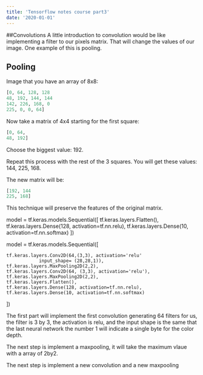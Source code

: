 ```yaml
---
title: 'Tensorflow notes course part3'
date: '2020-01-01'
---
```


##Convolutions
A little introduction to convolution would be like implementing a filter to our pixels matrix. That will change the values of our image. One example of this is pooling. 

## Pooling

Image that you have an array of 8x8:

```python
[0, 64, 128, 128
48, 192, 144, 144
142, 226, 168, 0
225, 0, 0, 64]
```
Now take a matrix of 4x4 starting for the first square:


```python
[0, 64, 
48, 192]
```

Choose the biggest value: 192. 

Repeat this process with the rest of the 3 squares. You will get these values: 144, 225, 168.

The new matrix will be:

```python
[192, 144
225, 168]
```
This technique will preserve the features of the original matrix. 




model = tf.keras.models.Sequential([
	tf.keras.layers.Flatten(),
	tf.keras.layers.Dense(128, activation=tf.nn.relu),
	tf.keras.layers.Dense(10, activation=tf.nn.softmax)
])



model = tf.keras.models.Sequential([
	
	tf.keras.layers.Conv2D(64,(3,3), activation='relu'
				input_shape= (28,28,1)),
	tf.keras.layers.MaxPooling2D(2,2),
	tf.keras.layers.Conv2D(64, (3,3), activation='relu'),
	tf.keras.layers.MaxPooling2D(2,2),
	tf.keras.layers.Flatten(),
	tf.keras.layers.Dense(128, activation=tf.nn.relu),
	tf.keras.layers.Dense(10, activation=tf.nn.softmax)
])

The first part will implement the first convolution
generating 64 filters for us, the filter is 3 by 3, the activation
is relu, and the input shape is the same that the last neural network
the number 1 will indicate a single byte for the color depth. 

The next step is implement a maxpooling, it will take the maximum vlaue
with a array of 2by2.

The next step is implement a new convolution and a new maxpooling
